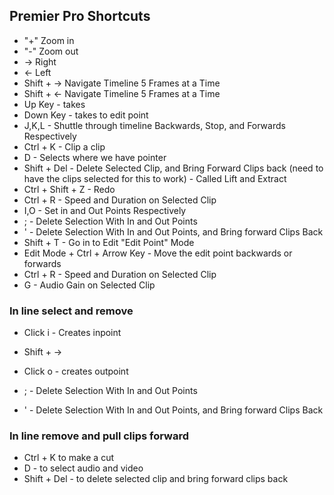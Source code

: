 ## Premier Pro Shortcuts

- "+" Zoom in
- "-" Zoom out
- -> Right
- <- Left
- Shift + ->  Navigate Timeline 5 Frames at a Time
- Shift + <- Navigate Timeline 5 Frames at a Time
- Up Key - takes
- Down Key - takes to edit point
- J,K,L - Shuttle through timeline Backwards, Stop, and Forwards Respectively
- Ctrl + K - Clip a clip
- D - Selects where we have pointer
- Shift + Del - Delete Selected Clip, and Bring Forward Clips back (need to have the clips selected for this to work) - Called Lift and Extract
- Ctrl + Shift + Z - Redo
- Ctrl + R - Speed and Duration on Selected Clip 
- I,O - Set in and Out Points Respectively
- ; - Delete Selection With In and Out Points
- ' - Delete Selection With In and Out Points, and Bring forward Clips Back
- Shift + T - Go in to Edit "Edit Point" Mode
- Edit Mode + Ctrl + Arrow Key - Move the edit point backwards or forwards
- Ctrl + R - Speed and Duration on Selected Clip 
- G - Audio Gain on Selected Clip 

### In line select and remove
- Click i - Creates inpoint
- Shift + ->
- Click o - creates outpoint

- ; - Delete Selection With In and Out Points
- ' - Delete Selection With In and Out Points, and Bring forward Clips Back

### In line remove and pull clips forward
- Ctrl + K to make a cut
- D - to select audio and video
- Shift + Del - to delete selected clip and bring forward clips back
